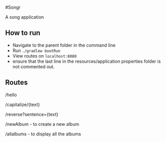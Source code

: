 #Songr

A song application

## How to run
- Navigate to the parent folder in the command line
- Run ```./gradlew bootRun```
- View routes on ```localhost:8080```
- ensure that the last line in the resources/application properties folder is not commented out.

## Routes
/hello

/capitalize/{text}

/reverse?sentence={text}

/newAlbum - to create a new album

/allalbums - to display all the albums